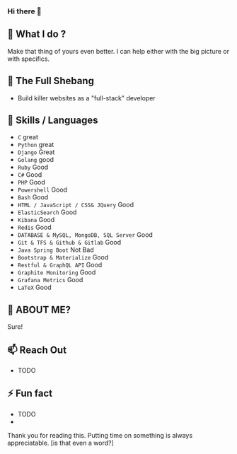 ### Hi there 👋

<!--
**raminfp/raminfp** is a ✨ _special_ ✨ repository because its `README.md` (this file) appears on your GitHub profile.

Here are some ideas to get you started:

- 🔭 I’m currently working on ...
- 🌱 I’m currently learning ...
- 👯 I’m looking to collaborate on ...
- 🤔 I’m looking for help with ...
- 💬 Ask me about ...
- 📫 How to reach me: ...
- 😄 Pronouns: ...
- ⚡ Fun fact: ...
-->

## 🔭 What I do ? 
Make that thing of yours even better. I can help either with the big picture or with specifics. 

## 🌱 The Full Shebang

- Build killer websites as a "full-stack" developer


## 👯 Skills / Languages

- `C` great
- `Python` great
- `Django` Great
- `Golang` good
- `Ruby` Good
- `C#` Good
- `PHP` Good
- `Powershell` Good
- `Bash` Good
- `HTML / JavaScript / CSS& JQuery` Good
- `ElasticSearch` Good
- `Kibana` Good
- `Redis` Good
- `DATABASE & MySQL, MongoDB, SQL Server` Good
- `Git & TFS & Github & Gitlab` Good
- `Java Spring Boot` Not Bad
- `Bootstrap & Materialize` Good
- `Restful & GraphQL API` Good
- `Graphite Monitoring` Good
- `Grafana Metrics` Good
- `LaTeX` Good 



## 🤔 ABOUT ME?
Sure!


## 📫 Reach Out
- TODO

## ⚡ Fun fact
- TODO
- 


Thank you for reading this. Putting time on something is always appreciatable. [is that even a word?]

